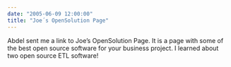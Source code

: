 ```yaml
---
date: "2005-06-09 12:00:00"
title: "Joe´s OpenSolution Page"
---
```




Abdel sent me a link to Joe&rsquo;s OpenSolution Page. It is a page with some of the best open source software for your business project. I learned about two open source ETL software!

